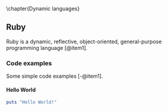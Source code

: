 \chapter{Dynamic languages}

## Ruby
Ruby is a dynamic, reflective, object-oriented, general-purpose programming
language [@item1].

### Code examples
Some simple code examples [-@item1].

#### Hello World

```ruby
puts "Hello World!"
```
